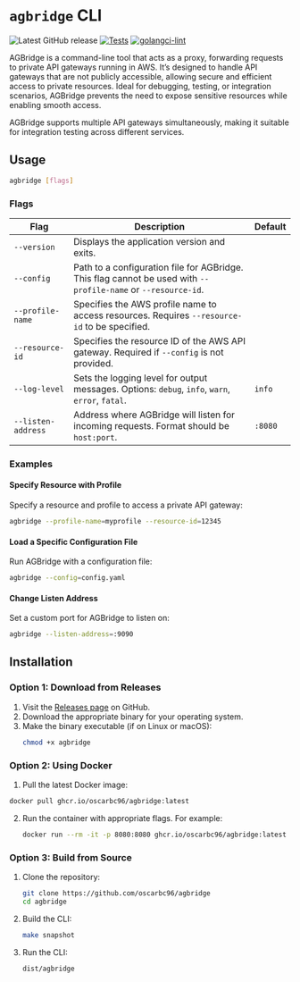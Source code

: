 # `agbridge` CLI

![Latest GitHub release](https://img.shields.io/github/release/oscarbc96/agbridge.svg)
[![Tests](https://github.com/oscarbc96/agbridge/workflows/test/badge.svg)](https://github.com/oscarbc96/agbridge/actions?query=workflow%3A"test")
[![golangci-lint](https://github.com/oscarbc96/agbridge/workflows/golangci-lint/badge.svg)](https://github.com/oscarbc96/agbridge/actions?query=workflow%3A"golangci-lint")

AGBridge is a command-line tool that acts as a proxy, forwarding requests to private API gateways running in AWS. It’s designed to handle API gateways that are not publicly accessible, allowing secure and efficient access to private resources. Ideal for debugging, testing, or integration scenarios, AGBridge prevents the need to expose sensitive resources while enabling smooth access.

AGBridge supports multiple API gateways simultaneously, making it suitable for integration testing across different services.

## Usage

```bash
agbridge [flags]
```

### Flags

| Flag               | Description                                                                                                      | Default       |
|--------------------|------------------------------------------------------------------------------------------------------------------|---------------|
| `--version`        | Displays the application version and exits.                                                                      |               |
| `--config`         | Path to a configuration file for AGBridge. This flag cannot be used with `--profile-name` or `--resource-id`.    |               |
| `--profile-name`   | Specifies the AWS profile name to access resources. Requires `--resource-id` to be specified.                    |               |
| `--resource-id`    | Specifies the resource ID of the AWS API gateway. Required if `--config` is not provided.                        |               |
| `--log-level`      | Sets the logging level for output messages. Options: `debug`, `info`, `warn`, `error`, `fatal`.                  | `info`        |
| `--listen-address` | Address where AGBridge will listen for incoming requests. Format should be `host:port`.                          | `:8080`       |

### Examples

#### Specify Resource with Profile
Specify a resource and profile to access a private API gateway:
```bash
agbridge --profile-name=myprofile --resource-id=12345
```

#### Load a Specific Configuration File
Run AGBridge with a configuration file:
```bash
agbridge --config=config.yaml
```

#### Change Listen Address
Set a custom port for AGBridge to listen on:
```bash
agbridge --listen-address=:9090
```

## Installation

### Option 1: Download from Releases

1. Visit the [Releases page](https://github.com/oscarbc96/agbridge/releases) on GitHub.
2. Download the appropriate binary for your operating system.
3. Make the binary executable (if on Linux or macOS):
   ```bash
   chmod +x agbridge
   ```

### Option 2: Using Docker

1.	Pull the latest Docker image:
   ```bash
   docker pull ghcr.io/oscarbc96/agbridge:latest
   ```
2. Run the container with appropriate flags. For example:
   ```bash
   docker run --rm -it -p 8080:8080 ghcr.io/oscarbc96/agbridge:latest --profile-name=myprofile --resource-id=12345 --listen-address=:8080
   ```

### Option 3: Build from Source

1. Clone the repository:
   ```bash
   git clone https://github.com/oscarbc96/agbridge
   cd agbridge
   ```
2. Build the CLI:
   ```bash
   make snapshot
   ```
3. Run the CLI:
   ```bash
   dist/agbridge
   ```
